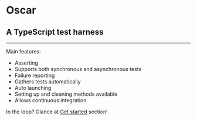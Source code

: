 # Oscar

## A TypeScript test harness

***

Main features:

* Asserting
* Supports both synchronous and asynchronous tests
* Failure reporting
* Gathers tests automatically
* Auto launching
* Setting up and cleaning methods available
* Allows continuous integration

In the loop? Glance at [Get started](https://github.com/acadet/oscar/wiki/Get-started) section!
